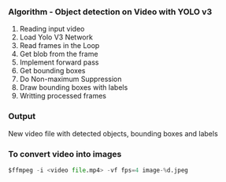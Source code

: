 ### Algorithm - Object detection on Video with YOLO v3 
1. Reading input video
2. Load Yolo V3 Network
3. Read frames in the Loop
4. Get blob from the frame
5. Implement forward pass
6. Get bounding boxes
7. Do Non-maximum Suppression 
8. Draw bounding boxes with labels
9. Writting processed frames

### Output
New video file with detected objects, bounding boxes and labels

### To convert video into images

```python
$ffmpeg -i <video file.mp4> -vf fps=4 image-%d.jpeg

```


